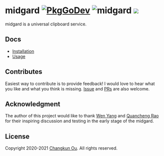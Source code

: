 # midgard [![PkgGoDev](https://pkg.go.dev/badge/changkun.de/x/midgard)](https://pkg.go.dev/changkun.de/x/midgard) ![midgard](https://github.com/changkun/midgard/workflows/midgard/badge.svg?branch=main) ![](https://changkun.de/urlstat?mode=github&repo=changkun/midgard)

midgard is a universal clipboard service.

## Docs

- [Installation](./docs/install.md)
- [Usage](./docs/usage.md)

## Contributes

Easiest way to contribute is to provide feedback! I would love to hear
what you like and what you think is missing.
[Issue](https://github.com/changkun/midgard/issues/new) and
[PRs](https://github.com/changkun/midgard/pulls) are also welcome.

## Acknowledgment

The author of this project would like to thank
[Wen Yang](https://maiyang.me) and [Quancheng Rao](https://qcrao.com)
for their inspiring discussion and testing in the early stage of the midgard.

## License

Copyright 2020-2021 [Changkun Ou](https://changkun.de). All rights reserved.